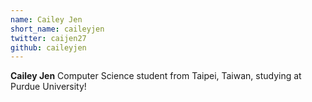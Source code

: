 ```yaml
---
name: Cailey Jen
short_name: caileyjen
twitter: caijen27
github: caileyjen
---
```


**Cailey Jen** Computer Science student from Taipei, Taiwan, studying at Purdue University!
